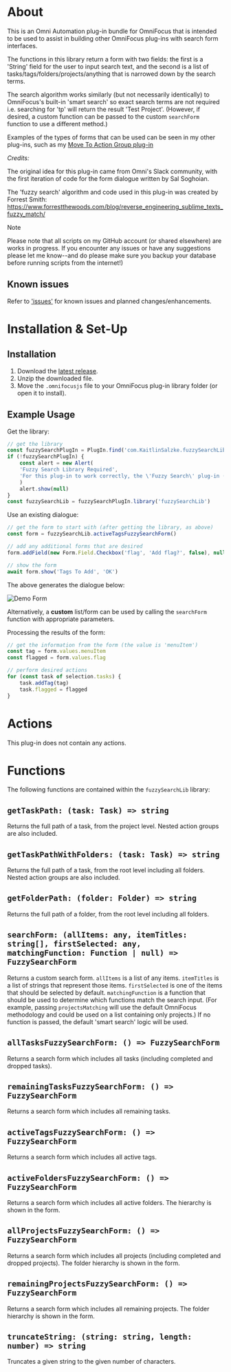 # About

This is an Omni Automation plug-in bundle for OmniFocus that is intended to be used to assist in building other OmniFocus plug-ins with search form interfaces.

The functions in this library return a form with two fields: the first is a 'String' field for the user to input search text, and the second is a list of tasks/tags/folders/projects/anything that is narrowed down by the search terms.

The search algorithm works similarly (but not necessarily identically) to OmniFocus's built-in 'smart search' so exact search terms are not required i.e. searching for 'tp' will return the result 'Test Project'. (However, if desired, a custom function can be passed to the custom `searchForm` function to use a different method.)

Examples of the types of forms that can be used can be seen in my other plug-ins, such as my [Move To Action Group plug-in](https://github.com/ksalzke/move-to-action-group-omnifocus-plugin)

_Credits:_ 

The original idea for this plug-in came from Omni's Slack community, with the first iteration of code for the form dialogue written by Sal Soghoian.

The 'fuzzy search' algorithm and code used in this plug-in was created by Forrest Smith: https://www.forrestthewoods.com/blog/reverse_engineering_sublime_texts_fuzzy_match/

> [!NOTE]  
> Please note that all scripts on my GitHub account (or shared elsewhere) are works in progress. If you encounter any issues or have any suggestions please let me know--and do please make sure you backup your database before running scripts from the internet!)

## Known issues 

Refer to ['issues'](https://github.com/ksalzke/fuzzy-search-library/issues) for known issues and planned changes/enhancements.

# Installation & Set-Up

## Installation

1. Download the [latest release](https://github.com/ksalzke/fuzzy-search-library/releases/latest).
2. Unzip the downloaded file.
3. Move the `.omnifocusjs` file to your OmniFocus plug-in library folder (or open it to install).

## Example Usage

Get the library:
```javascript
// get the library
const fuzzySearchPlugIn = PlugIn.find('com.KaitlinSalzke.fuzzySearchLib', null)
if (!fuzzySearchPlugIn) {
    const alert = new Alert(
    'Fuzzy Search Library Required',
    'For this plug-in to work correctly, the \'Fuzzy Search\' plug-in (https://github.com/ksalzke/fuzzy-search-library) is also required and needs to be added to the plug-in folder separately. Either you do not currently have this plugin installed, or it is not installed correctly.'
    )
    alert.show(null)
}
const fuzzySearchLib = fuzzySearchPlugIn.library('fuzzySearchLib')
```

Use an existing dialogue:
```javascript
// get the form to start with (after getting the library, as above)
const form = fuzzySearchLib.activeTagsFuzzySearchForm()

// add any additional forms that are desired
form.addField(new Form.Field.Checkbox('flag', 'Add flag?', false), null)

// show the form
await form.show('Tags To Add', 'OK')
```

The above generates the dialogue below: 

![Demo Form](https://github.com/ksalzke/fuzzy-search-library/assets/16893787/b0384556-ddb5-44f6-88b3-0ffeb4307acd)

Alternatively, a **custom** list/form can be used by calling the `searchForm` function with appropriate parameters.


Processing the results of the form:
```javascript
// get the information from the form (the value is 'menuItem')
const tag = form.values.menuItem
const flagged = form.values.flag

// perform desired actions
for (const task of selection.tasks) {
    task.addTag(tag)
    task.flagged = flagged
}
```

# Actions

This plug-in does not contain any actions.

# Functions

The following functions are contained within the `fuzzySearchLib` library:

## `getTaskPath: (task: Task) => string`

Returns the full path of a task, from the project level. Nested action groups are also included.

## `getTaskPathWithFolders: (task: Task) => string`
Returns the full path of a task, from the root level including all folders. Nested action groups are also included.

## `getFolderPath: (folder: Folder) => string`

Returns the full path of a folder, from the root level including all folders.

## `searchForm: (allItems: any, itemTitles: string[], firstSelected: any, matchingFunction: Function | null) => FuzzySearchForm`

Returns a custom search form.
`allItems` is a list of any items.
`itemTitles` is a list of strings that represent those items.
`firstSelected` is one of the items that should be selected by default.
`matchingFunction` is a function that should be used to determine which functions match the search input. (For example, passing `projectsMatching` will use the default OmniFocus methodology and could be used on a list containing only projects.) If no function is passed, the default 'smart search' logic will be used.

## `allTasksFuzzySearchForm: () => FuzzySearchForm`

Returns a search form which includes all tasks (including completed and dropped tasks).

## `remainingTasksFuzzySearchForm: () => FuzzySearchForm`

Returns a search form which includes all remaining tasks.

## `activeTagsFuzzySearchForm: () => FuzzySearchForm`

Returns a search form which includes all active tags.

## `activeFoldersFuzzySearchForm: () => FuzzySearchForm`

Returns a search form which includes all active folders. The hierarchy is shown in the form.

## `allProjectsFuzzySearchForm: () => FuzzySearchForm`

Returns a search form which includes all projects (including completed and dropped projects). The folder hierarchy is shown in the form.

## `remainingProjectsFuzzySearchForm: () => FuzzySearchForm`

Returns a search form which includes all remaining projects. The folder hierarchy is shown in the form.

## `truncateString: (string: string, length: number) => string`

Truncates a given string to the given number of characters.
